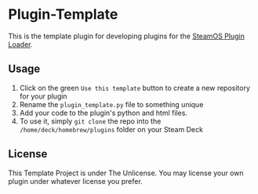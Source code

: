 # Plugin-Template

This is the template plugin for developing plugins for the [SteamOS Plugin Loader](https://github.com/SteamDeckHomebrew/PluginLoader).

## Usage

1. Click on the green `Use this template` button to create a new repository for your plugin
2. Rename the `plugin_template.py` file to something unique
3. Add your code to the plugin's python and html files.
4. To use it, simply `git clone` the repo into the `/home/deck/homebrew/plugins` folder on your Steam Deck

## License

This Template Project is under The Unlicense. You may license your own plugin under whatever license you prefer.
